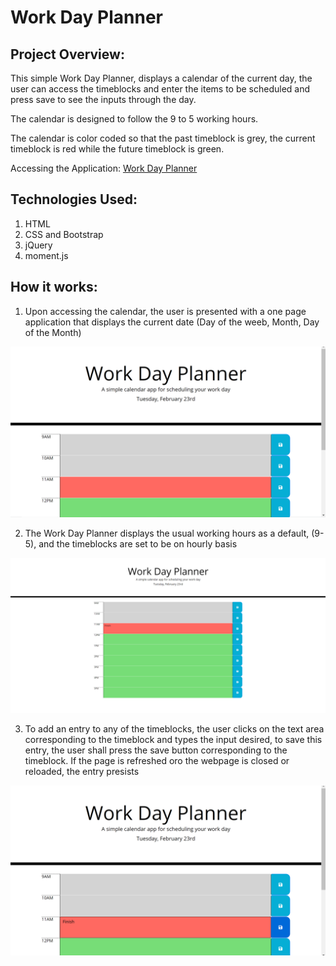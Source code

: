 # Work Day Planner
## Project Overview:
This simple Work Day Planner, displays a calendar of the current day, the user can access the timeblocks and enter the items to be scheduled and press save to see the inputs through the day.

The calendar is designed to follow the 9 to 5 working hours. 

The calendar is color coded so that the past timeblock is grey, the current timeblock is red while the future timeblock is green.

Accessing the Application: [Work Day Planner](https://nohaashraf85.github.io/Day-Planner/)

## Technologies Used:
1. HTML
2. CSS and Bootstrap
3. jQuery
4. moment.js

## How it works:
1. Upon accessing the calendar, the user is presented with a one page application that displays the current date (Day of the weeb, Month, Day of the Month)

![Homepage](./Assets/images/Homepage1.png)

2. The Work Day Planner displays the usual working hours as a default, (9-5), and the timeblocks are set to be on hourly basis

![ninetofiveworkday](./Assets/images/nineToFiveWorkDay1.png)

3. To add an entry to any of the timeblocks, the user clicks on the text area corresponding to the timeblock and types the input desired, to save this entry, the user shall press the save button corresponding to the timeblock. If the page is refreshed oro the webpage is closed or reloaded, the entry presists

![currentTimeEntry](./Assets/images/currentTimeEntry1.png)


